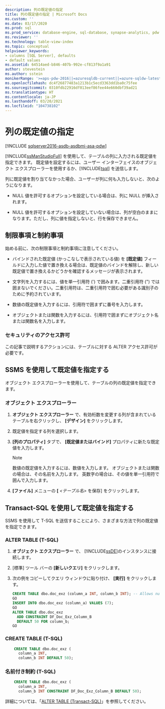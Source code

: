 ```yaml
---
description: 列の既定値の指定
title: 列の既定値の指定 | Microsoft Docs
ms.custom: ''
ms.date: 03/17/2020
ms.prod: sql
ms.prod_service: database-engine, sql-database, synapse-analytics, pdw
ms.reviewer: ''
ms.technology: table-view-index
ms.topic: conceptual
helpviewer_keywords:
- columns [SQL Server], defaults
- default values
ms.assetid: 64514aed-b846-407b-992e-cf813f9a1a91
author: stevestein
ms.author: sstein
monikerRange: '>=aps-pdw-2016||=azuresqldb-current||=azure-sqldw-latest||>=sql-server-2016||>=sql-server-linux-2017||=azuresqldb-mi-current'
ms.openlocfilehash: dc4f26877483a1213b1c5ecd3363dd1ba0c75fee
ms.sourcegitcommit: 0310fdb22916df013eef86fee44e660dbf39ad21
ms.translationtype: HT
ms.contentlocale: ja-JP
ms.lasthandoff: 03/20/2021
ms.locfileid: "104738102"
---
```

# <a name="specify-default-values-for-columns"></a>列の既定値の指定

[!INCLUDE [sqlserver2016-asdb-asdbmi-asa-pdw](../../includes/applies-to-version/sqlserver2016-asdb-asdbmi-asa-pdw.md)]

[!INCLUDE[ssManStudioFull](../../includes/ssmanstudiofull-md.md)] を使用して、テーブルの列に入力される既定値を指定できます。 既定値を設定するには、ユーザー インターフェイスのオブジェクト エクスプローラーを使用するか、[!INCLUDE[tsql](../../includes/tsql-md.md)] を送信します。

列に既定値を割り当てなかった場合、ユーザーが列に何も入力しないと、次のようになります。

- NULL 値を許可するオプションを設定している場合は、列に NULL が挿入されます。

- NULL 値を許可するオプションを設定していない場合は、列が空白のままになります。ただし、列に値を指定しないと、行を保存できません。

## <a name="limitations-and-restrictions"></a><a name="Restrictions"></a> 制限事項と制約事項

始める前に、次の制限事項と制約事項に注意してください。

- バインドされた既定値 (かっこなしで表示されている値) を **[既定値]** フィールドに入力した値で置き換える場合は、既定値のバインドを解除し、新しい既定値で置き換えるかどうかを確認するメッセージが表示されます。

- 文字列を入力するには、値を単一引用符 (') で囲みます。二重引用符 (") では囲まないでください。二重引用符は、二重引用符で囲む必要がある識別子のために予約されています。

- 数値の既定値を入力するには、引用符で囲まずに番号を入力します。

- オブジェクトまたは関数を入力するには、引用符で囲まずにオブジェクト名または関数名を入力します。

### <a name="security-permissions"></a><a name="Security"></a> セキュリティのアクセス許可

この記事で説明するアクションには、テーブルに対する ALTER アクセス許可が必要です。

## <a name="use-ssms-to-specify-a-default"></a><a name="SSMSProcedure"></a> SSMS を使用して既定値を指定する

オブジェクト エクスプローラーを使用して、テーブルの列の既定値を指定できます。

### <a name="object-explorer"></a>オブジェクト エクスプローラー

1. **オブジェクト エクスプローラー** で、有効桁数を変更する列が含まれているテーブルを右クリックし、 **[デザイン]** をクリックします。

2. 既定値を指定する列を選択します。

3. **[列のプロパティ]** タブで、 **[既定値またはバインド]** プロパティに新たな既定値を入力します。

   > [!NOTE]
   > 数値の既定値を入力するには、数値を入力します。 オブジェクトまたは関数の場合は、その名前を入力します。 英数字の場合は、その値を単一引用符で囲んで入力します。

4. **[ファイル]** メニューの **[** _<テーブル名>_ を保存] をクリックします。

## <a name="use-transact-sql-to-specify-a-default"></a><a name="TsqlProcedure"></a> Transact-SQL を使用して既定値を指定する

SSMS を使用して T-SQL を送信することにより、さまざまな方法で列の既定値を指定できます。

### <a name="alter-table-t-sql"></a>ALTER TABLE (T-SQL)

1. **オブジェクト エクスプローラー** で、 [!INCLUDE[ssDE](../../includes/ssde-md.md)]のインスタンスに接続します。

2. [標準] ツール バーの **[新しいクエリ]** をクリックします。

3. 次の例をコピーしてクエリ ウィンドウに貼り付け、 **[実行]** をクリックします。

   ```sql
   CREATE TABLE dbo.doc_exz (column_a INT, column_b INT); -- Allows nulls.
   GO
   INSERT INTO dbo.doc_exz (column_a) VALUES (7);
   GO
   ALTER TABLE dbo.doc_exz
     ADD CONSTRAINT DF_Doc_Exz_Column_B
     DEFAULT 50 FOR column_b;
   GO
   ```

<!--
The following two T-SQL code examples were offered by 'nycdotnet' (Steve) via public PR 1660, Feb 2019.
-->

### <a name="create-table-t-sql"></a>CREATE TABLE (T-SQL)

```sql
    CREATE TABLE dbo.doc_exz (
      column_a INT,
      column_b INT DEFAULT 50);
```

### <a name="named-constraint-t-sql"></a>名前付き制約 (T-SQL)

```sql
    CREATE TABLE dbo.doc_exz (
      column_a INT,
      column_b INT CONSTRAINT DF_Doc_Exz_Column_B DEFAULT 50);
```

詳細については、「[ALTER TABLE &#40;Transact-SQL&#41;](../../t-sql/statements/alter-table-transact-sql.md)」を参照してください。
